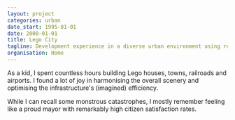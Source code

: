 ```yaml
---
layout: project
categories: urban
date_start: 1995-01-01
date: 2000-01-01
title: Lego City
tagline: Development experience in a diverse urban environment using recyclable materials
organisation: Home
---
```

As a kid, I spent countless hours building Lego houses, towns, railroads and airports. I found a lot of joy in harmonising the overall scenery and optimising the infrastructure's (imagined) efficiency.

While I can recall some monstrous catastrophes, I mostly remember feeling like a proud mayor with remarkably high citizen satisfaction rates.
